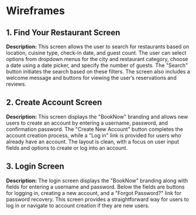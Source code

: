 # Wireframes

## 1. Find Your Restaurant Screen

**Description:**
This screen allows the user to search for restaurants based on location, cuisine type, check-in date, and guest count. The user can select options from dropdown menus for the city and restaurant category, choose a date using a date picker, and specify the number of guests. The "Search" button initiates the search based on these filters. The screen also includes a welcome message and buttons for viewing the user’s reservations and reviews.

## 2. Create Account Screen

**Description:**
This screen displays the "BookNow" branding and allows new users to create an account by entering a username, password, and confirmation password. The "Create New Account" button completes the account creation process, while a "Log in" link is provided for users who already have an account. The layout is clean, with a focus on user input fields and options to create or log into an account.

## 3. Login Screen

**Description:**
The login screen displays the "BookNow" branding along with fields for entering a username and password. Below the fields are buttons for logging in, creating a new account, and a "Forgot Password?" link for password recovery. This screen provides a straightforward way for users to log in or navigate to account creation if they are new users.